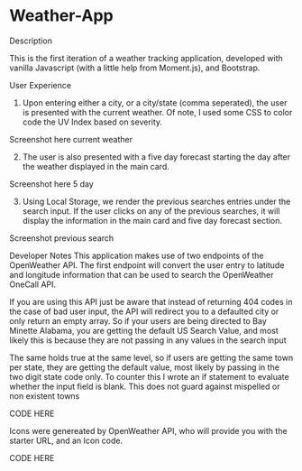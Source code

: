 # Weather-App

Description

This is the first iteration of a weather tracking application, developed with vanilla Javascript (with a little help from Moment.js), and Bootstrap.

User Experience

1. Upon entering either a city, or a city/state (comma seperated), the user is presented with the current weather. Of note, I used some CSS to color code the UV Index based on severity.

Screenshot here current weather

2. The user is also presented with a five day forecast starting the day after the weather displayed in the main card.

Screenshot here 5 day

3. Using Local Storage, we render the previous searches entries under the search input. If the user clicks on any of the previous searches, it will display the information in the main card and five day forecast section.

Screenshot previous search

Developer Notes
This application makes use of two endpoints of the OpenWeather API. The first endpoint will convert the user entry to latitude and longitude information that can be used to search the OpenWeather OneCall API.

If you are using this API just be aware that instead of returning 404 codes in the case of bad user input, the API will redirect you to a defaulted city or only return an empty array. So if your users are being directed to Bay Minette Alabama, you are getting the default US Search Value, and most likely this is because they are not passing in any values in the search input

The same holds true at the same level, so if users are getting the same town per state, they are getting the default value, most likely by passing in the two digit state code only. To counter this I wrote an if statement to evaluate whether the input field is blank. This does not guard against mispelled or non existent towns 

CODE HERE

Icons were genereated by OpenWeather API, who will provide you with the starter URL, and an Icon code.

CODE HERE



